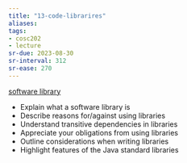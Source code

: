 ```yaml
---
title: "13-code-librarires"
aliases: 
tags: 
- cosc202
- lecture
sr-due: 2023-08-30
sr-interval: 312
sr-ease: 270
---
```


[software library](notes/libraries.md)

- Explain what a software library is 
- Describe reasons for/against using libraries 
- Understand transitive dependencies in libraries 
- Appreciate your obligations from using libraries 
- Outline considerations when writing libraries 
- Highlight features of the Java standard libraries